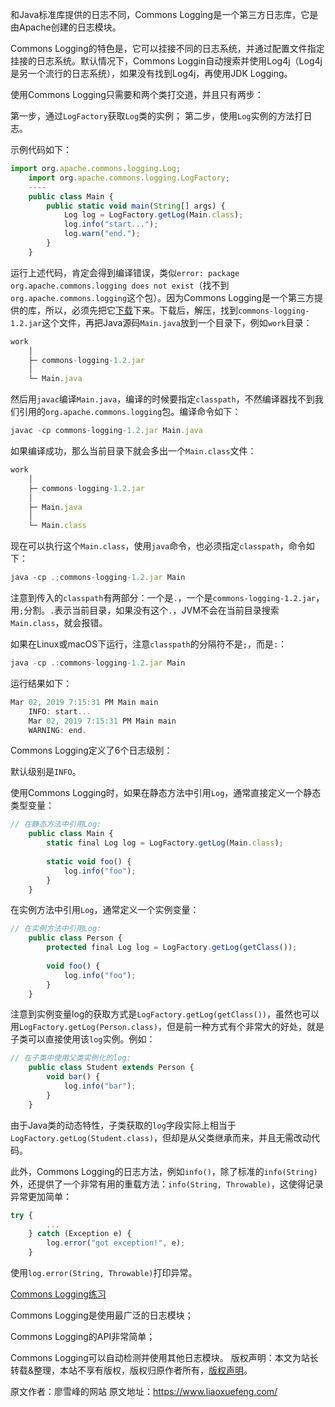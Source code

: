 


和Java标准库提供的日志不同，Commons Logging是一个第三方日志库，它是由Apache创建的日志模块。

Commons Logging的特色是，它可以挂接不同的日志系统，并通过配置文件指定挂接的日志系统。默认情况下，Commons Loggin自动搜索并使用Log4j（Log4j是另一个流行的日志系统），如果没有找到Log4j，再使用JDK Logging。

使用Commons Logging只需要和两个类打交道，并且只有两步：

第一步，通过`LogFactory`获取`Log`类的实例； 第二步，使用`Log`实例的方法打日志。

示例代码如下：

```js 
import org.apache.commons.logging.Log;
    import org.apache.commons.logging.LogFactory;
    ----
    public class Main {
        public static void main(String[] args) {
            Log log = LogFactory.getLog(Main.class);
            log.info("start...");
            log.warn("end.");
        }
    }
```

运行上述代码，肯定会得到编译错误，类似`error: package org.apache.commons.logging does not exist`（找不到`org.apache.commons.logging`这个包）。因为Commons Logging是一个第三方提供的库，所以，必须先把它[下载](https://commons.apache.org/proper/commons-logging/download_logging.cgi)下来。下载后，解压，找到`commons-logging-1.2.jar`这个文件，再把Java源码`Main.java`放到一个目录下，例如`work`目录：


```js 
work
    │
    ├─ commons-logging-1.2.jar
    │
    └─ Main.java
```

然后用`javac`编译`Main.java`，编译的时候要指定`classpath`，不然编译器找不到我们引用的`org.apache.commons.logging`包。编译命令如下：


```js 
javac -cp commons-logging-1.2.jar Main.java
```

如果编译成功，那么当前目录下就会多出一个`Main.class`文件：


```js 
work
    │
    ├─ commons-logging-1.2.jar
    │
    ├─ Main.java
    │
    └─ Main.class
```

现在可以执行这个`Main.class`，使用`java`命令，也必须指定`classpath`，命令如下：


```js 
java -cp .;commons-logging-1.2.jar Main
```

注意到传入的`classpath`有两部分：一个是`.`，一个是`commons-logging-1.2.jar`，用`;`分割。`.`表示当前目录，如果没有这个`.`，JVM不会在当前目录搜索`Main.class`，就会报错。

如果在Linux或macOS下运行，注意`classpath`的分隔符不是`;`，而是`:`：

```js 
java -cp .:commons-logging-1.2.jar Main
```

运行结果如下：


```js 
Mar 02, 2019 7:15:31 PM Main main
    INFO: start...
    Mar 02, 2019 7:15:31 PM Main main
    WARNING: end.
```

Commons Logging定义了6个日志级别：

默认级别是`INFO`。

使用Commons Logging时，如果在静态方法中引用`Log`，通常直接定义一个静态类型变量：

```js 
// 在静态方法中引用Log:
    public class Main {
        static final Log log = LogFactory.getLog(Main.class);
    
        static void foo() {
            log.info("foo");
        }
    }
```

在实例方法中引用`Log`，通常定义一个实例变量：


```js 
// 在实例方法中引用Log:
    public class Person {
        protected final Log log = LogFactory.getLog(getClass());
    
        void foo() {
            log.info("foo");
        }
    }
```

注意到实例变量log的获取方式是`LogFactory.getLog(getClass())`，虽然也可以用`LogFactory.getLog(Person.class)`，但是前一种方式有个非常大的好处，就是子类可以直接使用该`log`实例。例如：


```js 
// 在子类中使用父类实例化的log:
    public class Student extends Person {
        void bar() {
            log.info("bar");
        }
    }
```

由于Java类的动态特性，子类获取的`log`字段实际上相当于`LogFactory.getLog(Student.class)`，但却是从父类继承而来，并且无需改动代码。

此外，Commons Logging的日志方法，例如`info()`，除了标准的`info(String)`外，还提供了一个非常有用的重载方法：`info(String, Throwable)`，这使得记录异常更加简单：

```js 
try {
        ...
    } catch (Exception e) {
        log.error("got exception!", e);
    }
```

使用`log.error(String, Throwable)`打印异常。

[Commons Logging练习](https://gitee.com/liaoxuefeng/learn-java/raw/master/practices/Java%E6%95%99%E7%A8%8B/30.%E5%BC%82%E5%B8%B8%E5%A4%84%E7%90%86.1255943543190176/70.%E4%BD%BF%E7%94%A8Commons%20Logging.1264738932870688/logging-commons.zip)

Commons Logging是使用最广泛的日志模块；

Commons Logging的API非常简单；

Commons Logging可以自动检测并使用其他日志模块。
版权声明：本文为站长转载&整理，本站不享有版权，版权归原作者所有，[版权声明](https://gitee.com/hezhiyuan007/java-notes/raw/master/disclaimer.md)。




原文作者：廖雪峰的网站 原文地址：https://www.liaoxuefeng.com/